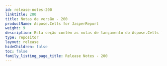 ```yaml
---
id: release-notes-200
linktitle: 200
title: Notas de versão - 200
productName: Aspose.Cells for JasperReport
weight: 9
description: Esta seção contém as notas de lançamento do Aspose.Cells for JasperReports para o ano de 2009. Nessas notas de lançamento, estamos publicando a lista de problemas que foram corrigidos na versão atual, bem como quaisquer API públicos e alterações comportamentais.
type: repositor
layout: release
hideChildren: false
toc: false
family_listing_page_title: Release Notes - 200
---
```

